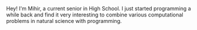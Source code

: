 Hey! I'm Mihir, a current senior in High School.
I just started programming a while back and find it very interesting to combine various computational problems in natural science with programming.
